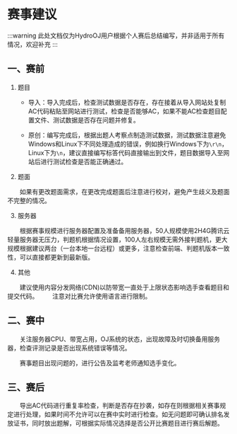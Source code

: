 # 赛事建议

:::warning
此处文档仅为HydroOJ用户根据个人赛后总结编写，并非适用于所有情况，欢迎补充
:::

## 一、赛前

1. 题目

    - 导入：导入完成后，检查测试数据是否存在，存在接着从导入网站处复制AC代码粘贴至网站进行测试，检查是否能够AC，如果不能AC检查题目配置文件、测试数据是否存在问题并修复。

    - 原创：编写完成后，根据出题人考察点制造测试数据，测试数据注意避免Windows和Linux下不同处理造成的错误，例如换行Windows下为`\r\n`，Linux下为`\n`，建议直接编写标答代码直接输出到文件，题目数据导入至网站后进行测试检查是否能正确通过。

2. 题面

　　如果有更改题面需求，在更改完成题面后注意进行校对，避免产生歧义及题面不完整的情况。

3. 服务器

　　根据赛事规模进行服务器配置及准备备用服务器，50人规模使用2H4G腾讯云轻量服务器无压力，判题机根据情况设置，100人左右规模无需外接判题机，更大规模根据建议两台（一台本地一台远程）或更多，注意检查前端、判题机版本一致性，可以直接都更新到最新版。

4. 其他

　　建议使用内容分发网络(CDN)以防带宽一直处于上限状态影响选手查看题目和提交代码。
　　注意对比赛允许使用语言进行限制。

## 二、赛中

　　关注服务器CPU、带宽占用，OJ系统的状态，出现故障及时切换备用服务器，检查评测记录是否出现系统错误等情况。

　　赛事题目出现问题的，进行公告及监考老师通知选手变化。

## 三、赛后

　　导出AC代码进行重复率检查，判断是否存在抄袭，如存在则根据相关赛事规定进行处理，如果时间不允许可以在赛中实时进行检查。如无问题即可确认排名发放证书，同时放出题解，可根据实际情况选择是否公开比赛题目进行赛后解题。
